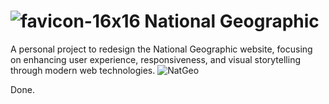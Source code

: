 # ![favicon-16x16](https://github.com/user-attachments/assets/0a7dabc6-d799-4052-8639-95f60eed0202) National Geographic
A personal project to redesign the National Geographic website, focusing on enhancing user experience, responsiveness, and visual storytelling through modern web technologies.
![NatGeo](https://github.com/user-attachments/assets/ea2b46aa-9917-40e8-b3ee-cf7f0e07e988)

Done.
